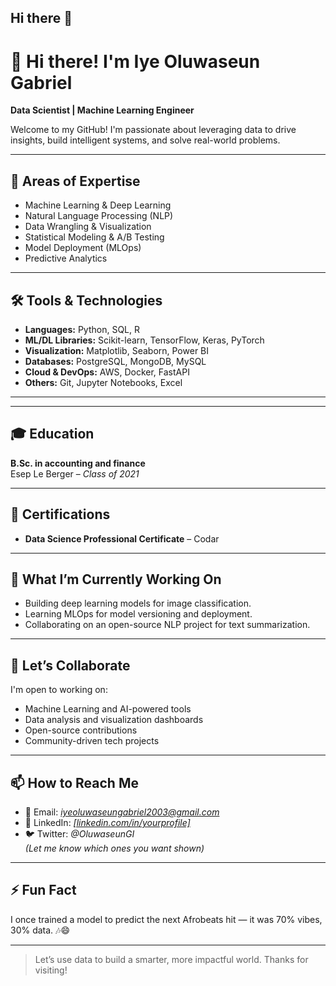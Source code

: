 ## Hi there 👋

# 👋 Hi there! I'm Iye Oluwaseun Gabriel  
**Data Scientist | Machine Learning Engineer**

Welcome to my GitHub! I'm passionate about leveraging data to drive insights, build intelligent systems, and solve real-world problems.

---

## 🧠 Areas of Expertise
- Machine Learning & Deep Learning  
- Natural Language Processing (NLP)  
- Data Wrangling & Visualization  
- Statistical Modeling & A/B Testing  
- Model Deployment (MLOps)  
- Predictive Analytics

---

## 🛠️ Tools & Technologies
- **Languages:** Python, SQL, R  
- **ML/DL Libraries:** Scikit-learn, TensorFlow, Keras, PyTorch  
- **Visualization:** Matplotlib, Seaborn, Power BI  
- **Databases:** PostgreSQL, MongoDB, MySQL  
- **Cloud & DevOps:** AWS, Docker, FastAPI  
- **Others:** Git, Jupyter Notebooks, Excel

---

---

## 🎓 Education
**B.Sc. in accounting and finance**  
Esep Le Berger – *Class of 2021*

---

## 📜 Certifications
- **Data Science Professional Certificate** – Codar  

---

## 🔭 What I’m Currently Working On
- Building deep learning models for image classification.  
- Learning MLOps for model versioning and deployment.  
- Collaborating on an open-source NLP project for text summarization.

---

## 🤝 Let’s Collaborate
I'm open to working on:
- Machine Learning and AI-powered tools  
- Data analysis and visualization dashboards  
- Open-source contributions  
- Community-driven tech projects

---

## 📫 How to Reach Me
- 📧 Email: *iyeoluwaseungabriel2003@gmail.com*  
- 🔗 LinkedIn: *[[linkedin.com/in/yourprofile]](https://www.linkedin.com/in/iye-oluwaseun-8335a222b/)*  
- 🐦 Twitter: *@OluwaseunGI*  
*(Let me know which ones you want shown)*

---

## ⚡ Fun Fact
I once trained a model to predict the next Afrobeats hit — it was 70% vibes, 30% data. 🎶😄

---

> Let’s use data to build a smarter, more impactful world. Thanks for visiting!
